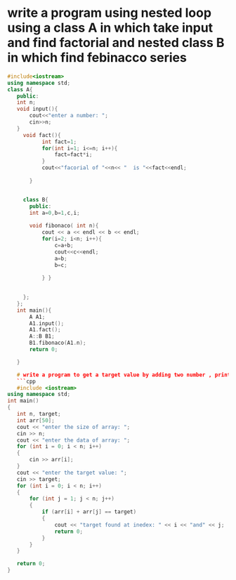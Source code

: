  # write a program using nested loop using a class A in which take input and find factorial and nested class B in which find febinacco series
 ```cpp
 #include<iostream>
 using namespace std;
 class A{
    public:
    int n;
    void input(){
        cout<<"enter a number: ";
        cin>>n;
    }
      void fact(){
            int fact=1;
            for(int i=1; i<=n; i++){
                fact=fact*i;
            }
            cout<<"facorial of "<<n<< "  is "<<fact<<endl;
    
        }


      class B{
        public:
        int a=0,b=1,c,i;
        
        void fibonaco( int n){ 
            cout << a << endl << b << endl;
            for(i=2; i<n; i++){
                c=a+b;
                cout<<c<<endl;
                a=b;
                b=c;
                
            } }
       

      };
    };
    int main(){
        A A1;
        A1.input();
        A1.fact();
        A::B B1;
        B1.fibonaco(A1.n);
        return 0;

    }

    # write a program to get a target value by adding two number , print index of that two number
    ```cpp
    #include <iostream>
using namespace std;
int main()
{
    int n, target;
    int arr[50];
    cout << "enter the size of array: ";
    cin >> n;
    cout << "enter the data of array: ";
    for (int i = 0; i < n; i++)
    {
        cin >> arr[i];
    }
    cout << "enter the target value: ";
    cin >> target;
    for (int i = 0; i < n; i++)
    {
        for (int j = 1; j < n; j++)
        {
            if (arr[i] + arr[j] == target)
            {
                cout << "target found at inedex: " << i << "and" << j;
                return 0;
            }
        }
    }

    return 0;
}


